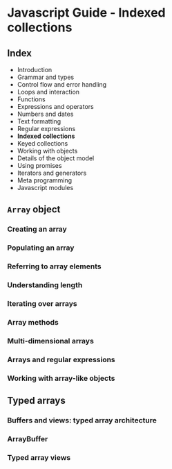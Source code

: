 # Javascript Guide - Indexed collections

## Index

- Introduction
- Grammar and types
- Control flow and error handling
- Loops and interaction
- Functions
- Expressions and operators
- Numbers and dates
- Text formatting
- Regular expressions
- **Indexed collections**
- Keyed collections
- Working with objects
- Details of the object model
- Using promises
- Iterators and generators
- Meta programming
- Javascript modules

## `Array` object

### Creating an array

### Populating an array

### Referring to array elements

### Understanding length

### Iterating over arrays

### Array methods

### Multi-dimensional arrays

### Arrays and regular expressions

### Working with array-like objects

## Typed arrays

### Buffers and views: typed array architecture

### ArrayBuffer

### Typed array views



